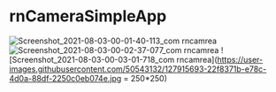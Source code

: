 # rnCameraSimpleApp
![Screenshot_2021-08-03-00-01-40-113_com rncamrea](https://user-images.githubusercontent.com/50543132/127914923-8e4d6770-bf64-4ed3-8522-fcccf5cc8680.jpg)
![Screenshot_2021-08-03-00-02-37-077_com rncamrea](https://user-images.githubusercontent.com/50543132/127915521-0f33788c-029e-4413-b462-57e25747420b.jpg)
![Screenshot_2021-08-03-00-03-01-718_com rncamrea](https://user-images.githubusercontent.com/50543132/127915693-22f8371b-e78c-4d0a-88df-2250c0eb074e.jpg = 250*250)
